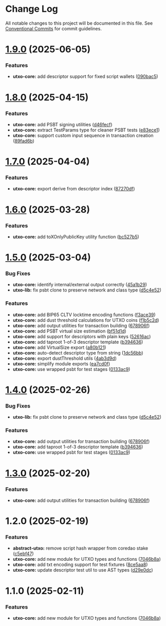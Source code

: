 # Change Log

All notable changes to this project will be documented in this file.
See [Conventional Commits](https://conventionalcommits.org) for commit guidelines.

# [1.9.0](https://github.com/BitGo/BitGoJS/compare/@bitgo/utxo-core@1.8.0...@bitgo/utxo-core@1.9.0) (2025-06-05)

### Features

- **utxo-core:** add descriptor support for fixed script wallets ([090bac5](https://github.com/BitGo/BitGoJS/commit/090bac5797961ec963438e17220885211eaa8f07))

# [1.8.0](https://github.com/BitGo/BitGoJS/compare/@bitgo/utxo-core@1.7.0...@bitgo/utxo-core@1.8.0) (2025-04-15)

### Features

- **utxo-core:** add PSBT signing utilities ([d46fecf](https://github.com/BitGo/BitGoJS/commit/d46fecfcd6a435951162cdfcd8dd12efb2fbed35))
- **utxo-core:** extract TestParams type for cleaner PSBT tests ([e83ece1](https://github.com/BitGo/BitGoJS/commit/e83ece12310635f6473c4f27f3af959b3b6d137e))
- **utxo-core:** support custom input sequence in transaction creation ([89fad6b](https://github.com/BitGo/BitGoJS/commit/89fad6bb233689d4ca32eb0f33ef5b2df0597f6d))

# [1.7.0](https://github.com/BitGo/BitGoJS/compare/@bitgo/utxo-core@1.6.0...@bitgo/utxo-core@1.7.0) (2025-04-04)

### Features

- **utxo-core:** export derive from descriptor index ([87270df](https://github.com/BitGo/BitGoJS/commit/87270df9b44fab48fe05b602cd0595a6200ed75b))

# [1.6.0](https://github.com/BitGo/BitGoJS/compare/@bitgo/utxo-core@1.5.0...@bitgo/utxo-core@1.6.0) (2025-03-28)

### Features

- **utxo-core:** add toXOnlyPublicKey utility function ([bc527b5](https://github.com/BitGo/BitGoJS/commit/bc527b5d8169453e8438c839acb5c20f1ab124cf))

# [1.5.0](https://github.com/BitGo/BitGoJS/compare/@bitgo/utxo-core@1.2.0...@bitgo/utxo-core@1.5.0) (2025-03-04)

### Bug Fixes

- **utxo-core:** identify internal/external output correctly ([45a1b29](https://github.com/BitGo/BitGoJS/commit/45a1b296bd7e8b79ad38a79bd4e00a0eaa1bf2e3))
- **utxo-lib:** fix psbt clone to preserve network and class type ([d5c4e52](https://github.com/BitGo/BitGoJS/commit/d5c4e5236662441322a974b9aa706a2d31b6b2c3))

### Features

- **utxo-core:** add BIP65 CLTV locktime encoding functions ([f3ace39](https://github.com/BitGo/BitGoJS/commit/f3ace391ca2f1169b0f57fdb4e927aabd8cb970f))
- **utxo-core:** add dust threshold calculations for UTXO coins ([f1b5c2d](https://github.com/BitGo/BitGoJS/commit/f1b5c2db131f558d806c5e0ccb48a9250a1d5a28))
- **utxo-core:** add output utilities for transaction building ([678906f](https://github.com/BitGo/BitGoJS/commit/678906fe9ee15db40fa83473572a524ac0f438d9))
- **utxo-core:** add PSBT virtual size estimation ([bf51d1d](https://github.com/BitGo/BitGoJS/commit/bf51d1d8412a1e64fceca1a4ca523a0371a8cddf))
- **utxo-core:** add support for descriptors with plain keys ([52616ac](https://github.com/BitGo/BitGoJS/commit/52616acf94b189732ad8ae9ae89b91637ada1545))
- **utxo-core:** add taproot 1-of-3 descriptor template ([b394636](https://github.com/BitGo/BitGoJS/commit/b3946364a16ab461b5ada77d4c7576a381b1171e))
- **utxo-core:** add VirtualSize export ([a80b121](https://github.com/BitGo/BitGoJS/commit/a80b121e7d9aed446e7dcc216411ffc76c634a75))
- **utxo-core:** auto-detect descriptor type from string ([1dc56bb](https://github.com/BitGo/BitGoJS/commit/1dc56bb831721ff93e89d9ec096b1de04de94047))
- **utxo-core:** export dustThreshold utils ([4ab3d9d](https://github.com/BitGo/BitGoJS/commit/4ab3d9de7f8750e54197e6deef4f95950fc868fc))
- **utxo-core:** simplify module exports ([ea7cd0f](https://github.com/BitGo/BitGoJS/commit/ea7cd0f90977894c25fc0734386b9e8d27465fd5))
- **utxo-core:** use wrapped psbt for test stages ([0133ac9](https://github.com/BitGo/BitGoJS/commit/0133ac9f3c64a6c8f7c8fbd905ac182267ff12cc))

# [1.4.0](https://github.com/BitGo/BitGoJS/compare/@bitgo/utxo-core@1.2.0...@bitgo/utxo-core@1.4.0) (2025-02-26)

### Bug Fixes

- **utxo-lib:** fix psbt clone to preserve network and class type ([d5c4e52](https://github.com/BitGo/BitGoJS/commit/d5c4e5236662441322a974b9aa706a2d31b6b2c3))

### Features

- **utxo-core:** add output utilities for transaction building ([678906f](https://github.com/BitGo/BitGoJS/commit/678906fe9ee15db40fa83473572a524ac0f438d9))
- **utxo-core:** add taproot 1-of-3 descriptor template ([b394636](https://github.com/BitGo/BitGoJS/commit/b3946364a16ab461b5ada77d4c7576a381b1171e))
- **utxo-core:** use wrapped psbt for test stages ([0133ac9](https://github.com/BitGo/BitGoJS/commit/0133ac9f3c64a6c8f7c8fbd905ac182267ff12cc))

# [1.3.0](https://github.com/BitGo/BitGoJS/compare/@bitgo/utxo-core@1.2.0...@bitgo/utxo-core@1.3.0) (2025-02-20)

### Features

- **utxo-core:** add output utilities for transaction building ([678906f](https://github.com/BitGo/BitGoJS/commit/678906fe9ee15db40fa83473572a524ac0f438d9))

# 1.2.0 (2025-02-19)

### Features

- **abstract-utxo:** remove script hash wrapper from coredao stake ([c5ebf47](https://github.com/BitGo/BitGoJS/commit/c5ebf478ad9864b5c903698a27612407abcbe443))
- **utxo-core:** add new module for UTXO types and functions ([7046b8a](https://github.com/BitGo/BitGoJS/commit/7046b8a53d6b56982d4813fae620eb4b03bbd208))
- **utxo-core:** add txt encoding support for test fixtures ([8ce5aa8](https://github.com/BitGo/BitGoJS/commit/8ce5aa8a176c94d9f3fbc8c3bb4ea54ff92ccd1e))
- **utxo-core:** update descriptor test util to use AST types ([d29e0dc](https://github.com/BitGo/BitGoJS/commit/d29e0dcb09352f2ba9910d224ac3ac9c92cc9e81))

# 1.1.0 (2025-02-11)

### Features

- **utxo-core:** add new module for UTXO types and functions ([7046b8a](https://github.com/BitGo/BitGoJS/commit/7046b8a53d6b56982d4813fae620eb4b03bbd208))
